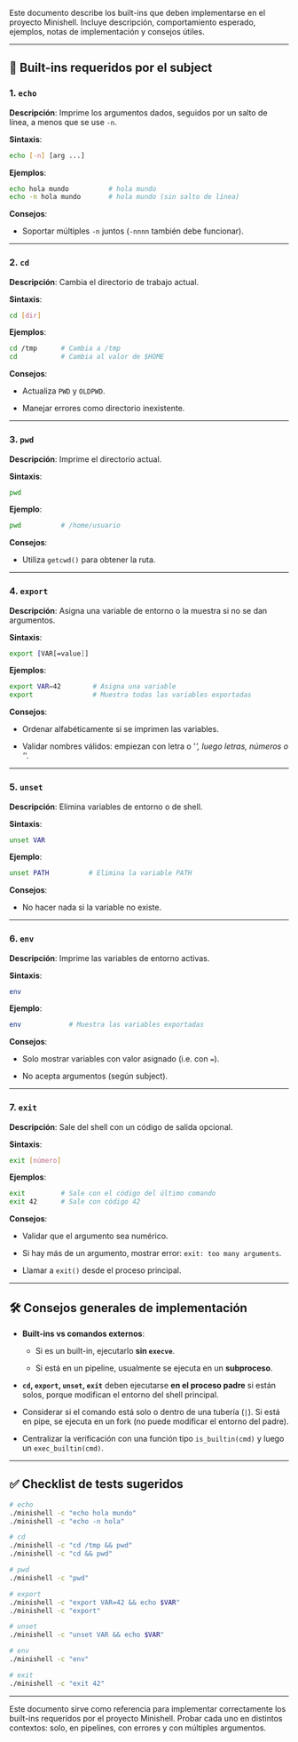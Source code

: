 
Este documento describe los built-ins que deben implementarse en el proyecto Minishell. Incluye descripción, comportamiento esperado, ejemplos, notas de implementación y consejos útiles.

---

## 📜 Built-ins requeridos por el subject

### 1. `echo`

**Descripción**: Imprime los argumentos dados, seguidos por un salto de línea, a menos que se use `-n`.

**Sintaxis**:

```bash
echo [-n] [arg ...]
```

**Ejemplos**:

```bash
echo hola mundo          # hola mundo
echo -n hola mundo       # hola mundo (sin salto de línea)
```

**Consejos**:

- Soportar múltiples `-n` juntos (`-nnnn` también debe funcionar).
    

---

### 2. `cd`

**Descripción**: Cambia el directorio de trabajo actual.

**Sintaxis**:

```bash
cd [dir]
```

**Ejemplos**:

```bash
cd /tmp      # Cambia a /tmp
cd           # Cambia al valor de $HOME
```

**Consejos**:

- Actualiza `PWD` y `OLDPWD`.
    
- Manejar errores como directorio inexistente.
    

---

### 3. `pwd`

**Descripción**: Imprime el directorio actual.

**Sintaxis**:

```bash
pwd
```

**Ejemplo**:

```bash
pwd          # /home/usuario
```

**Consejos**:

- Utiliza `getcwd()` para obtener la ruta.
    

---

### 4. `export`

**Descripción**: Asigna una variable de entorno o la muestra si no se dan argumentos.

**Sintaxis**:

```bash
export [VAR[=value]]
```

**Ejemplos**:

```bash
export VAR=42        # Asigna una variable
export               # Muestra todas las variables exportadas
```

**Consejos**:

- Ordenar alfabéticamente si se imprimen las variables.
    
- Validar nombres válidos: empiezan con letra o '_', luego letras, números o '_'.
    

---

### 5. `unset`

**Descripción**: Elimina variables de entorno o de shell.

**Sintaxis**:

```bash
unset VAR
```

**Ejemplo**:

```bash
unset PATH          # Elimina la variable PATH
```

**Consejos**:

- No hacer nada si la variable no existe.
    

---

### 6. `env`

**Descripción**: Imprime las variables de entorno activas.

**Sintaxis**:

```bash
env
```

**Ejemplo**:

```bash
env            # Muestra las variables exportadas
```

**Consejos**:

- Solo mostrar variables con valor asignado (i.e. con `=`).
    
- No acepta argumentos (según subject).
    

---

### 7. `exit`

**Descripción**: Sale del shell con un código de salida opcional.

**Sintaxis**:

```bash
exit [número]
```

**Ejemplos**:

```bash
exit         # Sale con el código del último comando
exit 42      # Sale con código 42
```

**Consejos**:

- Validar que el argumento sea numérico.
    
- Si hay más de un argumento, mostrar error: `exit: too many arguments`.
    
- Llamar a `exit()` desde el proceso principal.
    

---

## 🛠️ Consejos generales de implementación

- **Built-ins vs comandos externos**:
    
    - Si es un built-in, ejecutarlo **sin `execve`**.
        
    - Si está en un pipeline, usualmente se ejecuta en un **subproceso**.
        
- **`cd`, `export`, `unset`, `exit`** deben ejecutarse **en el proceso padre** si están solos, porque modifican el entorno del shell principal.
    
- Considerar si el comando está solo o dentro de una tubería (`|`). Si está en pipe, se ejecuta en un fork (no puede modificar el entorno del padre).
    
- Centralizar la verificación con una función tipo `is_builtin(cmd)` y luego un `exec_builtin(cmd)`.
    

---

## ✅ Checklist de tests sugeridos

```bash
# echo
./minishell -c "echo hola mundo"
./minishell -c "echo -n hola"

# cd
./minishell -c "cd /tmp && pwd"
./minishell -c "cd && pwd"

# pwd
./minishell -c "pwd"

# export
./minishell -c "export VAR=42 && echo $VAR"
./minishell -c "export"

# unset
./minishell -c "unset VAR && echo $VAR"

# env
./minishell -c "env"

# exit
./minishell -c "exit 42"
```

---

Este documento sirve como referencia para implementar correctamente los built-ins requeridos por el proyecto Minishell. Probar cada uno en distintos contextos: solo, en pipelines, con errores y con múltiples argumentos.